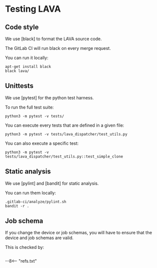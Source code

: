 # Testing LAVA

## Code style

We use [black] to format the LAVA source code.

The GitLab CI will run black on every merge request.

You can run it locally:

```shell
apt-get install black
black lava/
```

## Unittests

We use [pytest] for the python test harness.

To run the full test suite:

```shell
python3 -m pytest -v tests/
```

You can execute every tests that are defined in a given file:

```shell
python3 -m pytest -v tests/lava_dispatcher/test_utils.py
```

You can also execute a specific test:
```shell
python3 -m pytest -v tests/lava_dispatcher/test_utils.py::test_simple_clone
```

## Static analysis

We use [pylint] and [bandit] for static analysis.

You can run them locally:

```shell
.gitlab-ci/analyze/pylint.sh
bandit -r .
```

## Job schema

If you change the device or job schemas, you will have to ensure that the device and job schemas are valid.

This is checked by:

```shell
```

--8<-- "refs.txt"
